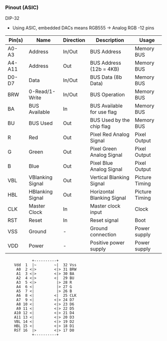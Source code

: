 ### Pinout (ASIC)

DIP-32

- Using ASIC, embedded DACs means RGB555 -> Analog RGB -12 pins

| Pin(s)   | Name             | Direction | Description                         | Usage                     |
|----------|------------------|-----------|-------------------------------------|---------------------------|
| A0-A3    | Address          | In/Out    | BUS Address                         | Memory BUS                |
| A4-A11   | Address          | Out       | BUS Address             (12b = 4KB) | Memory BUS                |
| D0-D7    | Data             | In/Out    | BUS Data                (8b Data)   | Memory BUS                |
| BRW      | 0-Read/1-Write   | In/Out    | BUS Operation                       | Memory BUS                |
| BA       | BUS Available    | In        | BUS Available for use flag          | Memory BUS                |
| BU       | BUS Used         | Out       | BUS Used by the chip flag           | Memory BUS                |
| R        | Red              | Out       | Pixel Red Analog Signal             | Pixel Output              |
| G        | Green            | Out       | Pixel Green Analog Signal           | Pixel Output              |
| B        | Blue             | Out       | Pixel Blue Analog Signal            | Pixel Output              |
| VBL      | VBlanking Signal | Out       | Vertical Blanking Signal            | Picture Timing            |
| HBL      | HBlanking Signal | Out       | Horizontal Blanking Signal          | Picture Timing            |
| CLK      | Master Clock     | In        | Master clock input                  | Clock                     |
| RST      | Reset            | In        | Reset signal                        | Boot                      |
| VSS      | Ground           | -         | Ground connection                   | Power supply              |
| VDD      | Power            | -         | Positive power supply               | Power supply              |

```
            +----------+
    Vdd  1  |~        ~|  32 Vss
     A0  2 <|>        <|> 31 BRW
     A1  3 <|>        <|> 30 BA
     A2  4 <|>        <|  29 BU
     A3  5 <|>         |> 28 R
     A4  6 <|          |> 27 G
     A5  7 <|          |> 26 B
     A6  8 <|         <|  25 CLK
     A7  9 <|         <|> 24 D7
     A8 10 <|         <|> 23 D6
     A9 11 <|         <|> 22 D5
    A10 12 <|         <|> 21 D4
    A11 13 <|         <|> 20 D3
    VBL 14 <|         <|> 19 D2
    HBL 15 <|         <|> 18 D1
    RST 16  |>        <|> 17 D0
            +----------+
```
